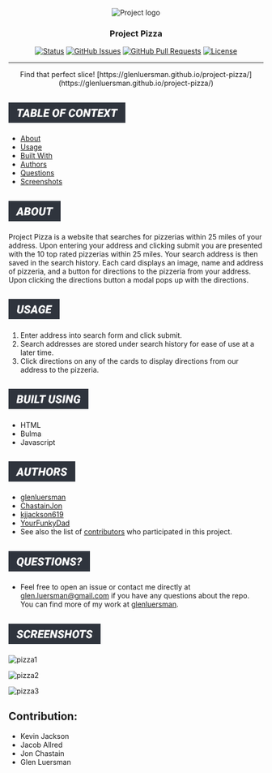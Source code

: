<p align="center">
 <img width=200px height=200px src="./assets/images/project-pizza-logo.png" alt="Project logo"></a>
</p>

<h3 align="center">Project Pizza</h3>

<div align="center">

[![Status](https://img.shields.io/badge/status-active-success.svg)]()
[![GitHub Issues](https://img.shields.io/github/issues/glenluersman/project-pizza.svg)](https://github.com/glenluersman/project-pizza/issues)
[![GitHub Pull Requests](https://img.shields.io/github/issues-pr/glenluersman/project-pizza.svg)](https://github.com/glenluersman/project-pizza/pulls)
[![License](https://img.shields.io/badge/license-MIT-blue.svg)](/LICENSE)

</div>

---

<p align="center"> Find that perfect slice! [https://glenluersman.github.io/project-pizza/](https://glenluersman.github.io/project-pizza/)
    <br> 
</p>

## <img src="https://github.com/teamjuli0/readme-badges/blob/main/themes/clean-dark/menu-categories/table-of-context.png?raw=true" style="height: 40px">

- [About](#about)
- [Usage](#usage)
- [Built With](#built_using)
- [Authors](#authors)
- [Questions](#questions)
- [Screenshots](#screenshots)

## <img id="about" src="https://github.com/teamjuli0/readme-badges/blob/main/themes/clean-dark/menu-categories/about.png?raw=true" style="height: 40px">

Project Pizza is a website that searches for pizzerias within 25 miles of your address. Upon entering your address and clicking submit you are presented with the 10 top rated pizzerias within 25 miles. Your search address is then saved in the search history. Each card displays an image, name and address of pizzeria, and a button for directions to the pizzeria from your address. Upon clicking the directions button a modal pops up with the directions. 

## <img id="usage" src="https://github.com/teamjuli0/readme-badges/blob/main/themes/clean-dark/menu-categories/usage.png?raw=true" style="height: 40px">

1. Enter address into search form and click submit.
2. Search addresses are stored under search history for ease of use at a later time.
3. Click directions on any of the cards to display directions from our address to the pizzeria.

## <img id="built_using" src="https://github.com/teamjuli0/readme-badges/blob/main/themes/clean-dark/menu-categories/built-using.png?raw=true" style="height: 40px">

- HTML
- Bulma
- Javascript

## <img id="authors" src="https://github.com/teamjuli0/readme-badges/blob/main/themes/clean-dark/menu-categories/authors.png?raw=true" style="height: 40px">

- [glenluersman](https://github.com/glenluersman)
- [ChastainJon](https://github.com/ChastainJon)
- [kjjackson619](https://github.com/kjjackson619)
- [YourFunkyDad](https://github.com/YourFunkyDad)
- See also the list of [contributors](https://github.com/YourFunkyDad/project-pizza/contributors) who participated in this project.

## <img id="questions" src="https://github.com/teamjuli0/readme-badges/blob/main/themes/clean-dark/menu-categories/questions-alt.png?raw=true" style="height: 40px">

- Feel free to open an issue or contact me directly at glen.luersman@gmail.com if you have any questions about the repo. You can find more of my work at [glenluersman](https://github.com/glenluersman/).

## <img id="screenshots" src="https://github.com/teamjuli0/readme-badges/blob/main/themes/clean-dark/menu-categories/screenshots.png?raw=true" style="height: 40px">

![pizza1](https://user-images.githubusercontent.com/91103314/146656418-8aaa3253-0932-4fdf-b935-1ea4088d3e54.PNG)

![pizza2](https://user-images.githubusercontent.com/91103314/146656451-0be01eb8-4196-4add-8839-d7f77a3b879f.PNG)

![pizza3](https://user-images.githubusercontent.com/91103314/146686371-be63436f-f9f7-4d24-abd1-aeb9139b806c.PNG)


## Contribution:
* Kevin Jackson
* Jacob Allred
* Jon Chastain
* Glen Luersman
